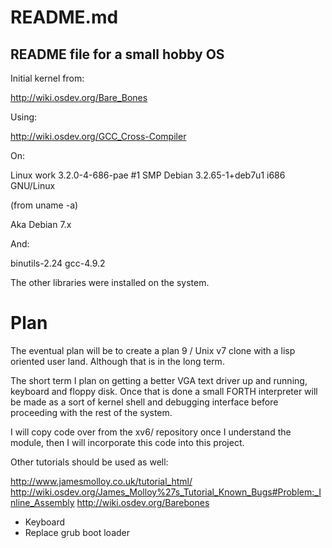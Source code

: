 # README.md
## README file for a small hobby OS

Initial kernel from:

<http://wiki.osdev.org/Bare_Bones>

Using:

<http://wiki.osdev.org/GCC_Cross-Compiler>

On:

Linux work 3.2.0-4-686-pae #1 SMP Debian 3.2.65-1+deb7u1 i686 GNU/Linux

(from uname -a)

Aka Debian 7.x

And:

binutils-2.24
gcc-4.9.2

The other libraries were installed on the system.

# Plan

The eventual plan will be to create a plan 9 / Unix v7 clone with a lisp
oriented user land. Although that is in the long term.

The short term I plan on getting a better VGA text driver up and running,
keyboard and floppy disk. Once that is done a small FORTH interpreter will
be made as a sort of kernel shell and debugging interface before proceeding
with the rest of the system.

I will copy code over from the xv6/ repository once I understand the module,
then I will incorporate this code into this project.

Other tutorials should be used as well:

<http://www.jamesmolloy.co.uk/tutorial_html/>
<http://wiki.osdev.org/James_Molloy%27s_Tutorial_Known_Bugs#Problem:_Inline_Assembly>
<http://wiki.osdev.org/Barebones>

* Keyboard
* Replace grub boot loader

